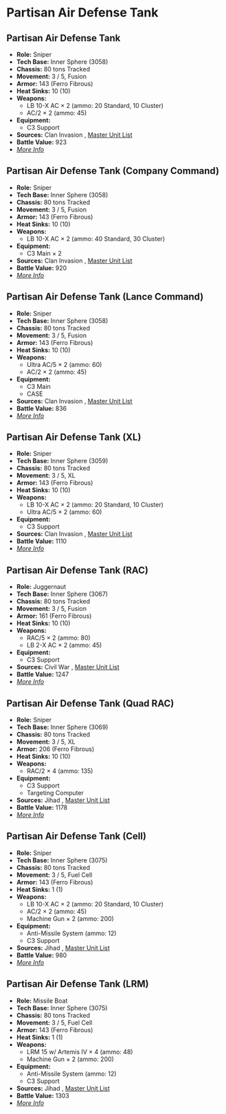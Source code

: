 # Partisan Air Defense Tank 

## Partisan Air Defense Tank 

- **Role:** Sniper 
- **Tech Base:** Inner Sphere (3058) 
- **Chassis:** 80 tons Tracked 
- **Movement:** 3 / 5, Fusion 
- **Armor:** 143 (Ferro Fibrous) 
- **Heat Sinks:** 10 (10) 
- **Weapons:** 
  - LB 10-X AC × 2 (ammo: 20 Standard, 10 Cluster) 
  - AC/2 × 2 (ammo: 45) 
- **Equipment:** 
  - C3 Support 
- **Sources:** Clan Invasion , [Master Unit List](http://masterunitlist.info/Unit/Details/2440) 
- **Battle Value:** 923 
- [*More Info*](partisan_air_defense_tank/partisan_air_defense_tank.md) 

## Partisan Air Defense Tank (Company Command) 

- **Role:** Sniper 
- **Tech Base:** Inner Sphere (3058) 
- **Chassis:** 80 tons Tracked 
- **Movement:** 3 / 5, Fusion 
- **Armor:** 143 (Ferro Fibrous) 
- **Heat Sinks:** 10 (10) 
- **Weapons:** 
  - LB 10-X AC × 2 (ammo: 40 Standard, 30 Cluster) 
- **Equipment:** 
  - C3 Main × 2 
- **Sources:** Clan Invasion , [Master Unit List](http://masterunitlist.info/Unit/Details/2435) 
- **Battle Value:** 920 
- [*More Info*](partisan_air_defense_tank/partisan_air_defense_tank_company_command.md) 

## Partisan Air Defense Tank (Lance Command) 

- **Role:** Sniper 
- **Tech Base:** Inner Sphere (3058) 
- **Chassis:** 80 tons Tracked 
- **Movement:** 3 / 5, Fusion 
- **Armor:** 143 (Ferro Fibrous) 
- **Heat Sinks:** 10 (10) 
- **Weapons:** 
  - Ultra AC/5 × 2 (ammo: 60) 
  - AC/2 × 2 (ammo: 45) 
- **Equipment:** 
  - C3 Main 
  - CASE 
- **Sources:** Clan Invasion , [Master Unit List](http://masterunitlist.info/Unit/Details/2436) 
- **Battle Value:** 836 
- [*More Info*](partisan_air_defense_tank/partisan_air_defense_tank_lance_command.md) 

## Partisan Air Defense Tank (XL) 

- **Role:** Sniper 
- **Tech Base:** Inner Sphere (3059) 
- **Chassis:** 80 tons Tracked 
- **Movement:** 3 / 5, XL 
- **Armor:** 143 (Ferro Fibrous) 
- **Heat Sinks:** 10 (10) 
- **Weapons:** 
  - LB 10-X AC × 2 (ammo: 20 Standard, 10 Cluster) 
  - Ultra AC/5 × 2 (ammo: 60) 
- **Equipment:** 
  - C3 Support 
- **Sources:** Clan Invasion , [Master Unit List](http://masterunitlist.info/Unit/Details/2441) 
- **Battle Value:** 1110 
- [*More Info*](partisan_air_defense_tank/partisan_air_defense_tank_xl.md) 

## Partisan Air Defense Tank (RAC) 

- **Role:** Juggernaut 
- **Tech Base:** Inner Sphere (3067) 
- **Chassis:** 80 tons Tracked 
- **Movement:** 3 / 5, Fusion 
- **Armor:** 161 (Ferro Fibrous) 
- **Heat Sinks:** 10 (10) 
- **Weapons:** 
  - RAC/5 × 2 (ammo: 80) 
  - LB 2-X AC × 2 (ammo: 45) 
- **Equipment:** 
  - C3 Support 
- **Sources:** Civil War , [Master Unit List](http://masterunitlist.info/Unit/Details/2439) 
- **Battle Value:** 1247 
- [*More Info*](partisan_air_defense_tank/partisan_air_defense_tank_rac.md) 

## Partisan Air Defense Tank (Quad RAC) 

- **Role:** Sniper 
- **Tech Base:** Inner Sphere (3069) 
- **Chassis:** 80 tons Tracked 
- **Movement:** 3 / 5, XL 
- **Armor:** 206 (Ferro Fibrous) 
- **Heat Sinks:** 10 (10) 
- **Weapons:** 
  - RAC/2 × 4 (ammo: 135) 
- **Equipment:** 
  - C3 Support 
  - Targeting Computer 
- **Sources:** Jihad , [Master Unit List](http://masterunitlist.info/Unit/Details/2438) 
- **Battle Value:** 1178 
- [*More Info*](partisan_air_defense_tank/partisan_air_defense_tank_quad_rac.md) 

## Partisan Air Defense Tank (Cell) 

- **Role:** Sniper 
- **Tech Base:** Inner Sphere (3075) 
- **Chassis:** 80 tons Tracked 
- **Movement:** 3 / 5, Fuel Cell 
- **Armor:** 143 (Ferro Fibrous) 
- **Heat Sinks:** 1 (1) 
- **Weapons:** 
  - LB 10-X AC × 2 (ammo: 20 Standard, 10 Cluster) 
  - AC/2 × 2 (ammo: 45) 
  - Machine Gun × 2 (ammo: 200) 
- **Equipment:** 
  - Anti-Missile System (ammo: 12) 
  - C3 Support 
- **Sources:** Jihad , [Master Unit List](http://masterunitlist.info/Unit/Details/2434) 
- **Battle Value:** 980 
- [*More Info*](partisan_air_defense_tank/partisan_air_defense_tank_cell.md) 

## Partisan Air Defense Tank (LRM) 

- **Role:** Missile Boat 
- **Tech Base:** Inner Sphere (3075) 
- **Chassis:** 80 tons Tracked 
- **Movement:** 3 / 5, Fuel Cell 
- **Armor:** 143 (Ferro Fibrous) 
- **Heat Sinks:** 1 (1) 
- **Weapons:** 
  - LRM 15 w/ Artemis IV × 4 (ammo: 48) 
  - Machine Gun × 2 (ammo: 200) 
- **Equipment:** 
  - Anti-Missile System (ammo: 12) 
  - C3 Support 
- **Sources:** Jihad , [Master Unit List](http://masterunitlist.info/Unit/Details/2437) 
- **Battle Value:** 1303 
- [*More Info*](partisan_air_defense_tank/partisan_air_defense_tank_lrm.md) 

